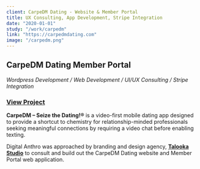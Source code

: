 ```yaml
---
client: CarpeDM Dating - Website & Member Portal
title: UX Consulting, App Development, Stripe Integration
date: "2020-01-01"
study: "/work/carpedm"
link: "https://carpedmdating.com"
image: "/carpedm.png"
---
```


## CarpeDM Dating Member Portal

_Wordpress Development / Web Development / UI/UX Consulting / Stripe Integration_

### [View Project](https://portal.carpedmdating.com)

**CarpeDM – Seize the Dating!®** is a video-first mobile dating app designed to provide a shortcut to chemistry for relationship-minded professionals seeking meaningful connections by requiring a video chat before enabling texting.

Digital Anthro was approached by branding and design agency, **[Talooka Studio](https://www.talookastudio.com/)** to consult and build out the CarpeDM Dating website and Member Portal web application.
